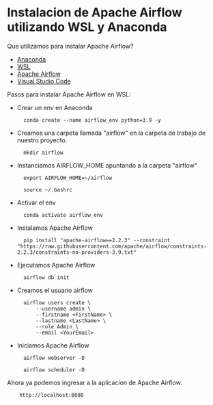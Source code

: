 # Instalacion de Apache Airflow utilizando WSL y Anaconda

Que utilizamos para instalar Apache Airflow?

- [Anaconda](https://www.anaconda.com/)
- [WSL](https://docs.microsoft.com/en-us/windows/wsl/about)
- [Apache Airflow](https://airflow.apache.org/)
- [Visual Studio Code](https://code.visualstudio.com/)

Pasos para instalar Apache Airflow en WSL:

- Crear un env en Anaconda

        conda create --name airflow_env python=3.9 -y

- Creamos una carpeta llamada "airflow" en la carpeta de trabajo de nuestro proyecto.

        mkdir airflow

- Instanciamos AIRFLOW_HOME apuntando a la carpeta "airflow"

        export AIRFLOW_HOME=~/airflow 

        source ~/.bashrc

- Activar el env

        conda activate airflow_env

- Instalamos Apache Airflow

        pip install "apache-airflow==2.2.3" --constraint "https://raw.githubusercontent.com/apache/airflow/constraints-2.2.3/constraints-no-providers-3.9.txt"

- Ejecutamos Apache Airflow

        airflow db init

- Creamos el usuario airflow

        airflow users create \ 
            --username admin \
            --firstname <FirstName> \
            --lastname <LastName> \
            --role Admin \
            --email <YourEmail>

- Iniciamos Apache Airflow

        airflow webserver -D

        airflow scheduler -D

Ahora ya podemos ingresar a la aplicacion de Apache Airflow.

        http://localhost:8080
